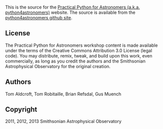 
This is the source for the [Practical Python for Astronomers
(a.k.a. python4astronomers)](<http://python4astronomers.github.io/>)
website. The source is available from the [python4astronomers
github site](https://github.com/python4astronomers/python4astronomers).

## License

The Practical Python for Astronomers workshop content is made
available under the terms of the Creative Commons Attribution 3.0
License (legal code). You may distribute, remix, tweak, and build upon
this work, even commercially, as long as you credit the authors and
the Smithsonian Astrophysical Observatory for the original creation.
 
## Authors

Tom Aldcroft, Tom Robitaille, Brian Refsdal, Gus Muench

## Copyright

2011, 2012, 2013 Smithsonian Astrophysical Observatory

